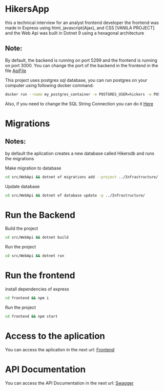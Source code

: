# HikersApp

this a technical interview for an analyst frontend developer
the frontend was made in Express using html, javascript(Ajax), and CSS [VANILA PROJECT] and the Web Api was built in Dotnet 9 using a hexagonal architecture

## Note:
 By default, the backend is running on port 5299 and the frontend is running on port 3000.
 You can change the port of the backend in the frontend in the file [ApiFile](./frontend/engine/apiService.js)

This project uses postgres sql database, you can run postgres on your computer using following docker command: 

```sh
docker run --name my_postgres_container -e POSTGRES_USER=hickers -e POSTGRES_PASSWORD=supersecretpwd -p 5432:5432 -d postgres:latest
```

Also, if you need to change the SQL String Connection you can do it [Here](./src/WebApi/appsettings.json)

# Migrations

## Notes:
 by default the aplication creates a new database called Hikersdb and runs the migrations

Make migration to database

```sh
cd src/WebApi && dotnet ef migrations add --project ../Infrastructure/ adding_seed
```

Update database

```sh
cd src/WebApi && dotnet ef database update -p ../Infrastructure/
```

# Run the Backend

Build the project

```sh
cd src/WebApi && dotnet build
```

Run the project

```sh
cd src/WebApi && dotnet run
```

# Run the frontend

install dependencies of express

```sh
cd frontend && npm i
```

Run the project

```sh
cd frontend && npm start
```
# Access to the aplication
You can access the aplication in the next url: [Frontend](http://localhost:3000)

# API Documentation
You can access the API Documentation in the next url: [Swagger](http://localhost:5299/swagger)
